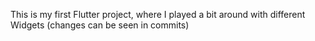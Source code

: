 This is my first Flutter project, where I played a bit around with different Widgets (changes can be seen in commits)
